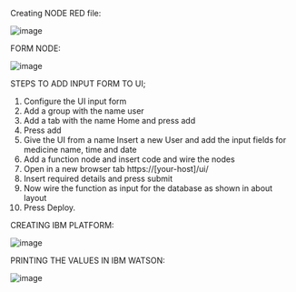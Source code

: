 Creating NODE RED file:

![image](https://user-images.githubusercontent.com/115462847/202407204-0f8add7d-ffea-4430-8a76-e09c320c8f8d.png)

FORM NODE:

![image](https://user-images.githubusercontent.com/115462847/202407506-fd946cf6-7093-438a-b65c-d884e802be32.png)

STEPS TO ADD INPUT FORM TO UI;
1)	Configure the UI input form
2)	Add a group with the name user
3)	Add a tab with the name Home and press add
4)	Press add
5)	Give the UI from a name Insert a new User and add the input fields for medicine   name, time and date
6)	Add a function node and insert code and wire the nodes
7)	Open in a new browser tab https://[your-host]/ui/
8)	Insert required details and press submit
9)	Now wire the function as input for the database as shown in about layout
10)	Press Deploy.

CREATING IBM PLATFORM:

![image](https://user-images.githubusercontent.com/115462847/202407690-da1f6b83-081b-4e5a-8f98-0d94f5dfa63f.png)


PRINTING THE VALUES  IN IBM WATSON:

![image](https://user-images.githubusercontent.com/115462847/202407766-f87c2493-61ad-426b-ba6d-adb92094d006.png)



